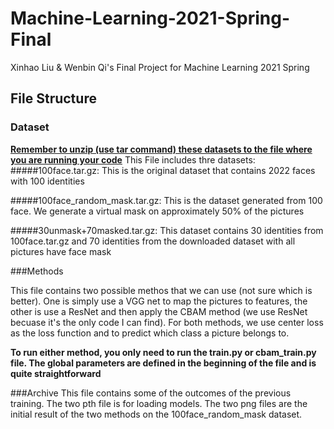 # Machine-Learning-2021-Spring-Final
Xinhao Liu &amp; Wenbin Qi's Final Project for Machine Learning 2021 Spring
## File Structure
### Dataset
<u>**Remember to unzip (use tar command) these datasets to the file where you are running your code**</u>
This File includes thre datasets:
#####100face.tar.gz: 
This is the original dataset that contains 2022 faces with 100 identities

#####100face_random_mask.tar.gz:
This is the dataset generated from 100 face. We generate a virtual mask on approximately 50% of the pictures

#####30unmask+70masked.tar.gz:
This dataset contains 30 identities from 100face.tar.gz and 70 identities from the downloaded dataset with all pictures have face mask

###Methods

This file contains two possible methos that we can use (not sure which is better). One is simply use a VGG net to map the pictures to features, the other is use a ResNet and then apply the CBAM method (we use ResNet becuase it's the only code I can find). For both methods, we use center loss as the loss function and to predict which class a picture belongs to. 

**To run either method, you only need to run the train.py or cbam_train.py file. The global parameters are defined in the beginning of the file and is quite straightforward**

###Archive
This file contains some of the outcomes of the previous training. The two pth file is for loading models. The two png files are the initial result of the two methods on the 100face_random_mask dataset.
